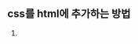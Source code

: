 ## css를 html에 추가하는 방법

<ol>
    <li><style> 태그를 열어서 그 안에 css를 작성</li>
    <li>.css를 가지는 파일명을 만들어 css파일과 html 도큐먼트의 관계를 stylesheet으로 명시/li>
</ol>
